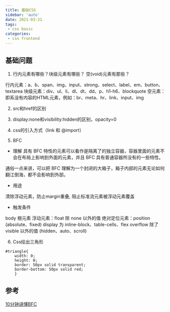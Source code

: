 ```yaml
---
title: 基础CSS
sidebar: 'auto'
date: 2021-03-31
tags:
 - css basic
categories:
 - css frontend
---
```


## 基础问题

1. 行内元素有哪些？块级元素有哪些？ 空(void)元素有那些？

行内元素：a、b、span、img、input、strong、select、label、em、button、textarea
块级元素：div、ul、li、dl、dt、dd、p、h1-h6、blockquote
空元素：即系没有内容的HTML元素，例如：br、meta、hr、link、input、img

2. src和href的区别

3. display:none和visibility:hidden的区别，opacity=0

4. css的引入方式（link 和 @import）

5. BFC
- 理解
具有 BFC 特性的元素可以看作是隔离了的独立容器，容器里面的元素不会在布局上影响到外面的元素，并且 BFC 具有普通容器所没有的一些特性。

通俗一点来讲，可以把 BFC 理解为一个封闭的大箱子，箱子内部的元素无论如何翻江倒海，都不会影响到外部。

- 用途

清除浮动元素，防止margin重叠, 阻止标准流元素被浮动元素覆盖

- 触发条件

body 根元素
浮动元素：float 除 none 以外的值
绝对定位元素：position (absolute、fixed)
display 为 inline-block、table-cells、flex
overflow 除了 visible 以外的值 (hidden、auto、scroll)

6. Css绘出三角形

```
#triangle{
    width: 0;
    height: 0;
    border: 50px solid transparent;
    border-bottom: 50px solid red;
    }
```

## 参考

[10分钟讲懂BFC](http://www.itcast.cn/news/20201016/16152387135.shtml)





